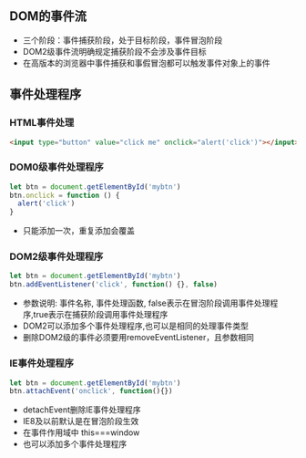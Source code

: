 ## DOM的事件流
- 三个阶段：事件捕获阶段，处于目标阶段，事件冒泡阶段
- DOM2级事件流明确规定捕获阶段不会涉及事件目标
- 在高版本的浏览器中事件捕获和事假冒泡都可以触发事件对象上的事件

## 事件处理程序

### HTML事件处理
```html
<input type="button" value="click me" onclick="alert('click')"></input>
```

### DOM0级事件处理程序

```javascript
let btn = document.getElementById('mybtn')
btn.onclick = function () {
  alert('click')
}
```
- 只能添加一次，重复添加会覆盖

### DOM2级事件处理程序

```javascript
let btn = document.getElementById('mybtn')
btn.addEventListener('click', function() {}, false)
```
- 参数说明: 事件名称, 事件处理函数, false表示在冒泡阶段调用事件处理程序,true表示在捕获阶段调用事件处理程序
- DOM2可以添加多个事件处理程序,也可以是相同的处理事件类型
- 删除DOM2级的事件必须要用removeEventListener，且参数相同

### IE事件处理程序

```javascript
let btn = document.getElementById('mybtn')
btn.attachEvent('onclick', function(){})
```
- detachEvent删除IE事件处理程序 
- IE8及以前默认是在冒泡阶段生效
- 在事件作用域中 this===window
- 也可以添加多个事件处理程序


